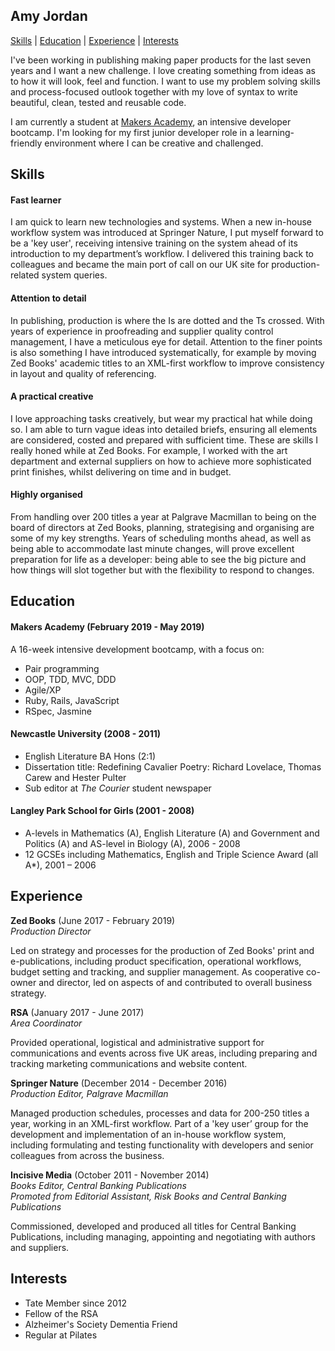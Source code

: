 ## Amy Jordan

[Skills](#Skills) | [Education](#Education) | [Experience](#Experience) | [Interests](#Interests)

I've been working in publishing making paper products for the last seven years and I want a new challenge. I love creating something from ideas as to how it will look, feel and function. I want to use my problem solving skills and process-focused outlook together with my love of syntax to write beautiful, clean, tested and reusable code.

I am currently a student at [Makers Academy](https://makers.tech/), an intensive developer bootcamp. I'm looking for my first junior developer role in a learning-friendly environment where I can be creative and challenged.

## Skills

#### Fast learner

I am quick to learn new technologies and systems. When a new in-house workflow system was introduced at Springer Nature, I put myself forward to be a 'key user', receiving intensive training on the system ahead of its introduction to my department’s workflow. I delivered this training back to colleagues and became the main port of call on our UK site for production-related system queries.

#### Attention to detail

In publishing, production is where the Is are dotted and the Ts crossed. With years of experience in proofreading and supplier quality control management, I have a meticulous eye for detail. Attention to the finer points is also something I have introduced systematically, for example by moving Zed Books' academic titles to an XML-first workflow to improve consistency in layout and quality of referencing.

#### A practical creative

I love approaching tasks creatively, but wear my practical hat while doing so. I am able to turn vague ideas into detailed briefs, ensuring all elements are considered, costed and prepared with sufficient time. These are skills I really honed while at Zed Books. For example, I worked with the art department and external suppliers on how to achieve more sophisticated print finishes, whilst delivering on time and in budget.

#### Highly organised

From handling over 200 titles a year at Palgrave Macmillan to being on the board of directors at Zed Books, planning, strategising and organising are some of my key strengths. Years of scheduling months ahead, as well as being able to accommodate last minute changes, will prove excellent preparation for life as a developer: being able to see the big picture and how things will slot together but with the flexibility to respond to changes.

## Education

#### Makers Academy (February 2019 - May 2019)

A 16-week intensive development bootcamp, with a focus on:

- Pair programming
- OOP, TDD, MVC, DDD
- Agile/XP
- Ruby, Rails, JavaScript
- RSpec, Jasmine

#### Newcastle University (2008 - 2011)

- English Literature BA Hons (2:1)
- Dissertation title: Redefining Cavalier Poetry: Richard Lovelace, Thomas Carew and Hester Pulter
- Sub editor at _The Courier_ student newspaper

#### Langley Park School for Girls (2001 - 2008)

- A-levels in Mathematics (A), English Literature (A) and Government and Politics (A) and AS-level in Biology (A), 2006 - 2008
- 12 GCSEs including Mathematics, English and Triple Science Award (all A*), 2001 – 2006

## Experience

**Zed Books** (June 2017 - February 2019)    
*Production Director*

Led on strategy and processes for the production of Zed Books' print and e-publications, including product specification, operational workflows, budget setting and tracking, and supplier management.
As cooperative co-owner and director, led on aspects of and contributed to overall business strategy.

**RSA** (January 2017 - June 2017)   
*Area Coordinator*

Provided operational, logistical and administrative support for communications and events across five UK areas, including preparing and tracking marketing communications and website content.

**Springer Nature** (December 2014 - December 2016)   
*Production Editor, Palgrave Macmillan*

Managed production schedules, processes and data for 200-250 titles a year, working in an XML-first workflow.
Part of a 'key user’ group for the development and implementation of an in-house workflow system, including formulating and testing functionality with developers and senior colleagues from across the business.

**Incisive Media** (October 2011 - November 2014)   
*Books Editor, Central Banking Publications*   
*Promoted from Editorial Assistant, Risk Books and Central Banking Publications*

Commissioned, developed and produced all titles for Central Banking Publications, including managing, appointing and negotiating with authors and suppliers.

## Interests

- Tate Member since 2012
- Fellow of the RSA
- Alzheimer's Society Dementia Friend
- Regular at Pilates
